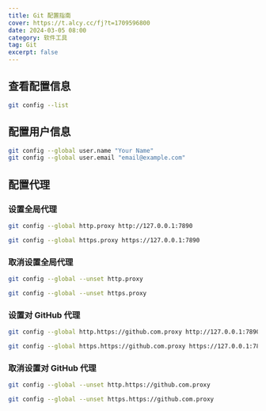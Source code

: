 ```yaml
---
title: Git 配置指南
cover: https://t.alcy.cc/fj?t=1709596800
date: 2024-03-05 08:00
category: 软件工具
tag: Git
excerpt: false
---
```


## 查看配置信息

```sh
git config --list
```

## 配置用户信息

```sh
git config --global user.name "Your Name"
git config --global user.email "email@example.com"
```

## 配置代理

### 设置全局代理

```sh
git config --global http.proxy http://127.0.0.1:7890
```

```sh
git config --global https.proxy https://127.0.0.1:7890
```

### 取消设置全局代理

```sh
git config --global --unset http.proxy
```

```sh
git config --global --unset https.proxy
```

### 设置对 GitHub 代理

```sh
git config --global http.https://github.com.proxy http://127.0.0.1:7890
```

```sh
git config --global https.https://github.com.proxy https://127.0.0.1:7890
```

### 取消设置对 GitHub 代理

```sh
git config --global --unset http.https://github.com.proxy
```

```sh
git config --global --unset https.https://github.com.proxy
```
